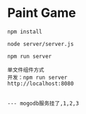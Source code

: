 # Paint Game #


    npm install

    node server/server.js

    npm run server

    单文件组件方式
    开发：npm run server
    http://localhost:8080


    --- mogodb服务挂了,1,2,3